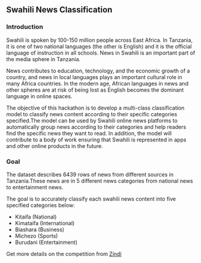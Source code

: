 ## Swahili News Classification

### Introduction
Swahili is spoken by 100-150 million people across East Africa. In Tanzania, it is one of two national languages (the other is English) and it is the official language of instruction in all schools. News in Swahili is an important part of the media sphere in Tanzania.

News contributes to education, technology, and the economic growth of a country, and news in local languages plays an important cultural role in many Africa countries. In the modern age, African languages in news and other spheres are at risk of being lost as English becomes the dominant language in online spaces.

The objective of this hackathon is to develop a multi-class classification model to classify news content according to their specific categories specified.The model can be used by Swahili online news platforms to automatically group news according to their categories and help readers find the specific news they want to read. In addition, the model will contribute to a body of work ensuring that Swahili is represented in apps and other online products in the future.

### Goal
The dataset describes 6439 rows of news from different sources in Tanzania.These news are in 5 different news categories from national news to entertainment news.

The goal is to accurately classify each swahili news content into five specified categories below:

- Kitaifa (National)
- Kimataifa (International)
- Biashara (Business)
- Michezo (Sports)
- Burudani (Entertainment)

Get more details on the competition from [Zindi](https://zindi.africa/competitions/swahili-news-classification)
